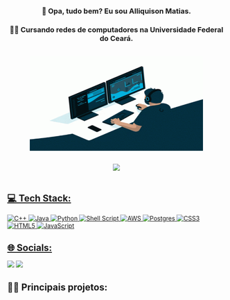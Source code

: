 <div align="center">

### 👋 Opa, tudo bem? Eu sou Alliquison Matias.
### 🧑‍🎓 Cursando redes de computadores na Universidade Federal do Ceará.

##

  <img align="center" alt="GIF" src="https://github.com/Ally-Matias/Ally-Matias/blob/27ecdea24a3432a93b1bae6c0d2372d580d294aa/ezgif.com-gif-maker.gif?raw=true" width="400" height="220" />
</div>

##

<div align="center">
  <a href="https://github.com/Ally-Matias">          
   <!--  <img height="180em" src="https://github-readme-stats.vercel.app/api?username=Ally-Matias&show_icons=true&theme=transparent&include_all_commits=true"/> -->
   <img height="180em" src="https://streak-stats.demolab.com/?user=Ally-Matias&theme=transparent&hide_border=true)](https://git.io/streak-stats"/> 
 <!-- <img height="180em" src="https://github-readme-stats.vercel.app/api/top-langs/?username=Ally-Matias&layout=compact&langs_count=8&theme=transparent"/>  -->
<div style="display: inline_block"><br> 
</div>

 <div align="left">   
    
## 💻 Tech Stack:
   
![C++](https://img.shields.io/badge/c++-%2300599C.svg?style=for-the-badge&logo=c%2B%2B&logoColor=white) ![Java](https://img.shields.io/badge/java-%23ED8B00.svg?style=for-the-badge&logo=java&logoColor=white) ![Python](https://img.shields.io/badge/python-3670A0?style=for-the-badge&logo=python&logoColor=ffdd54) ![Shell Script](https://img.shields.io/badge/shell_script-%23121011.svg?style=for-the-badge&logo=gnu-bash&logoColor=white) ![AWS](https://img.shields.io/badge/AWS-%23FF9900.svg?style=for-the-badge&logo=amazon-aws&logoColor=white) ![Postgres](https://img.shields.io/badge/postgres-%23316192.svg?style=for-the-badge&logo=postgresql&logoColor=white) ![CSS3](https://img.shields.io/badge/css3-%231572B6.svg?style=for-the-badge&logo=css3&logoColor=white) ![HTML5](https://img.shields.io/badge/html5-%23E34F26.svg?style=for-the-badge&logo=html5&logoColor=white) ![JavaScript](https://img.shields.io/badge/javascript-%23323330.svg?style=for-the-badge&logo=javascript&logoColor=%23F7DF1E)
    
## 🌐 Socials:
    
  <a href = "mailto:allyquison.matias@gmail.com"><img src="https://img.shields.io/badge/-Gmail-%23333?style=for-the-badge&logo=gmail&logoColor=white" target="_blank"></a>
  <a href="https://www.linkedin.com/in/alliquison-matias-519092206" target="_blank"><img src="https://img.shields.io/badge/-LinkedIn-%230077B5?style=for-the-badge&logo=linkedin&logoColor=white" target="_blank"></a> 

  

## 👨‍💻 Principais projetos:
 
   <!-- emojis pra usar 📌 🗂  📂 📍 📜  🔴 🟠 🟡 🟢 🔵 🟣 ⚫️ ⚪️ 🟤 🔺 🔻 🔸 🔹 🔶 🔷 🔳 🔲 ▪️ ▫️ ◾️ ◽️ ◼️ ◻️ 🟥 🟧 🟨 🟩 🟦 🟪 ⬛️ ⬜️ 🟫 ➔ ➜ ➙ ➛ ➝ ➞ -->
   
  </div>
    
